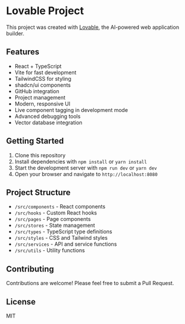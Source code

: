
# Lovable Project

This project was created with [Lovable](https://lovable.ai), the AI-powered web application builder.

## Features

- React + TypeScript
- Vite for fast development
- TailwindCSS for styling
- shadcn/ui components
- GitHub integration
- Project management
- Modern, responsive UI
- Live component tagging in development mode
- Advanced debugging tools
- Vector database integration

## Getting Started

1. Clone this repository
2. Install dependencies with `npm install` or `yarn install`
3. Start the development server with `npm run dev` or `yarn dev`
4. Open your browser and navigate to `http://localhost:8080`

## Project Structure

- `/src/components` - React components
- `/src/hooks` - Custom React hooks
- `/src/pages` - Page components
- `/src/stores` - State management
- `/src/types` - TypeScript type definitions
- `/src/styles` - CSS and Tailwind styles
- `/src/services` - API and service functions
- `/src/utils` - Utility functions

## Contributing

Contributions are welcome! Please feel free to submit a Pull Request.

## License

MIT
